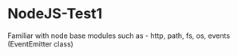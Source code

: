# NodeJS-Test1

Familiar with node base modules such as - http, path, fs, os, events (EventEmitter class)